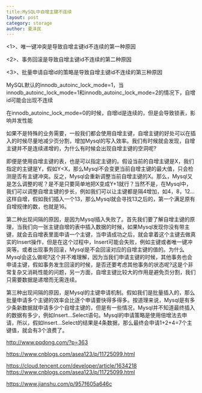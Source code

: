 ```yaml
---
title:MySQL中自增主键不连续
layout: post
category: storage
author: 夏泽民
---
```

<1>、唯一键冲突是导致自增主键id不连续的第一种原因

<2>、事务回滚是导致自增主键id不连续的第二种原因

<3>、批量申请自增id的策略是导致自增主键id不连续的第三种原因

MySQL默认的innodb_autoinc_lock_mode=1，当innodb_autoinc_lock_mode=1和innodb_autoinc_lock_mode=2的情况下，自增id可能会出现不连续

在innodb_autoinc_lock_mode=0的时候，自增id是连续的，但是会导致锁表，影响并发性能
<!-- more -->
如果不是特殊的业务需要，一般我们都会使用自增主键，自增主键的好处可以在插入的时候尽量地减少页分割，增加Mysql的写入效率。我们有时候就会发现，自增主键并不是连续递增的，为什么有时候会出现自增主键的空洞呢?


即便是使用自增主键的表，也是可以指定主键的。假设当前的自增主键是X，我们指定的主键是Y，假如Y<X，那么Mysql不会变更当前自增主键的最大值，只会检测是否有主键冲突。反之，Mysql会重新调整当前自增主键的X。那么，Mysql又是怎么调整的呢？是不是只要简单地把X变成Y+1就行？当然不是，在Mysql中，我们可以调整自增主键的步长，例如我们可以让主键都是隔4增加，如4，8，12...这样自增，假如我们插入一个13，那么Mysql就会寻找13之后的，第一个满足原有自增规律的数，也就是16。

第二种出现间隔的原因，是因为Mysql插入失败了。首先我们要了解自增主键的原理，当我们向一张主键自增的表中插入数据的时候，如果Mysql发现你没有带主键，就会去自增表里面申请一个主键，当申请成功之后，就会拿着这个主键去做真实的Insert操作，但是在这个过程中，Insert可能会失败，例如主键或者唯一键冲突等。或者出现事务回滚，Mysql是不会回滚对应的自增主键的值的。为什么Mysql会这么做呢?这个并不难理解，因为当我们申请主键的时候，其他事务也会申请主键，假如事务发生回滚的时候，是否还要考虑其他事务的状态呢?这是个非常复杂又消耗性能的问题，另一方面，自增主键比较大的作用是避免页分割，我们只需要数据是递增而无需连续。

第三种出现间隔的原因，是Mysql的主键申请机制。假如我们是批量插入的，那么批量申请多个主键的效率会比逐个申请要快得多得多。按道理来说，Mysql是有多少条新数据就申请多少个自增主键的，但是有一些情况，Mysql并不知道最终插入的数据有多少，例如Insert...Select语句。Mysql的申请策略是使用倍增法去申请，所以，假如Insert...Select的结果是4条数据，那么最终会申请1+2+4=7个主键值，就会有3个浪费了。

http://www.pqdong.com/?p=363

https://www.cnblogs.com/asea123/p/11725099.html

https://cloud.tencent.com/developer/article/1634218
https://www.cnblogs.com/asea123/p/11725099.html

https://www.jianshu.com/p/957f605a646c
